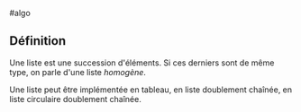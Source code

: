 #algo 
## Définition
Une liste est une succession d'éléments. Si ces derniers sont de même type, on parle d'une liste *homogène*.

Une liste peut être implémentée en tableau, en liste doublement chaînée, en liste circulaire doublement chaînée.